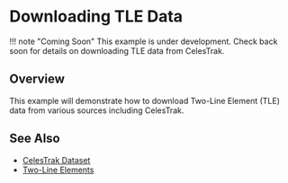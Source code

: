 # Downloading TLE Data

!!! note "Coming Soon"
    This example is under development. Check back soon for details on downloading TLE data from CelesTrak.

## Overview

This example will demonstrate how to download Two-Line Element (TLE) data from various sources including CelesTrak.

## See Also

- [CelesTrak Dataset](../library_api/datasets/celestrak.md)
- [Two-Line Elements](../library_api/orbits/tle.md)

